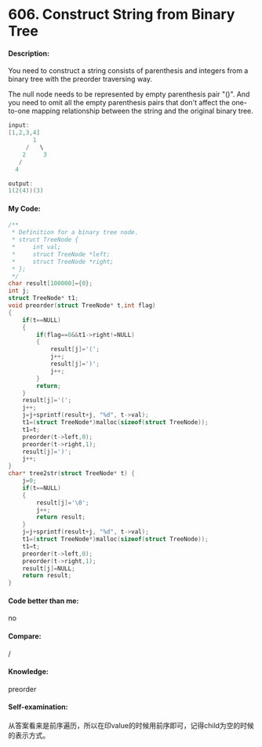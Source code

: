 <h1>606. Construct String from Binary Tree</h1>

<h4>Description:</h4>
You need to construct a string consists of parenthesis and integers from a binary tree with the preorder traversing way.

The null node needs to be represented by empty parenthesis pair "()". And you need to omit all the empty parenthesis pairs that don't affect the one-to-one mapping relationship between the string and the original binary tree.

```c
input:
[1,2,3,4]
       1
     /   \
    2     3
   /    
  4     

output:
1(2(4))(3)
```

<h4>My Code:</h4>

```c
/**
 * Definition for a binary tree node.
 * struct TreeNode {
 *     int val;
 *     struct TreeNode *left;
 *     struct TreeNode *right;
 * };
 */
char result[100000]={0};
int j;
struct TreeNode* t1;
void preorder(struct TreeNode* t,int flag)
{ 
    if(t==NULL) 
    {
        if(flag==0&&t1->right!=NULL)
        {
            result[j]='(';
            j++;
            result[j]=')';
            j++;
        }
        return;
    }
    result[j]='(';
    j++;
    j=j+sprintf(result+j, "%d", t->val);
    t1=(struct TreeNode*)malloc(sizeof(struct TreeNode));
    t1=t;
    preorder(t->left,0); 
    preorder(t->right,1);
    result[j]=')';
    j++;
}
char* tree2str(struct TreeNode* t) {
    j=0;
    if(t==NULL) 
    {
        result[j]='\0';
        j++;
        return result;              
    }
    j=j+sprintf(result+j, "%d", t->val);
    t1=(struct TreeNode*)malloc(sizeof(struct TreeNode));
    t1=t;
    preorder(t->left,0);
    preorder(t->right,1);
    result[j]=NULL;
    return result;
}
```

<h4>Code better than me:</h4>
no

<h4>Compare:</h4>
/

<h4>Knowledge:</h4>
preorder

<h4>Self-examination:</h4>
从答案看来是前序遍历，所以在印value的时候用前序即可，记得child为空的时候的表示方式。
